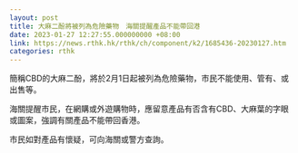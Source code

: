 ```yaml
---
layout: post
title: 大麻二酚將被列為危險藥物　海關提醒產品不能帶回港
date: 2023-01-27 12:27:55.000000000 +08:00
link: https://news.rthk.hk/rthk/ch/component/k2/1685436-20230127.htm
categories: rthk
---
```


簡稱CBD的大麻二酚，將於2月1日起被列為危險藥物，市民不能使用、管有、或出售等。

海關提醒市民，在網購或外遊購物時，應留意產品有否含有CBD、大麻葉的字眼或圖案，強調有關產品不能帶回香港。

市民如對產品有懷疑，可向海關或警方查詢。

